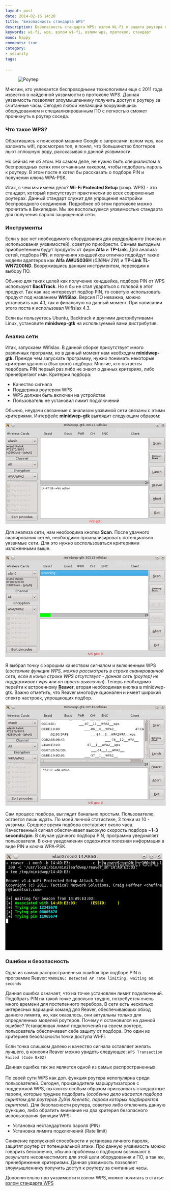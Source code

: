 ```yaml
---
layout: post
date: 2014-02-16 14:20
title: "Безопасность стандарта WPS"
description: Безопасность стандарта WPS: взлом Wi-Fi и защита роутера от потенциальной атаки.
keywords: wi-fi, wps, взлом wi-fi, взлом wps, протокол, стандарт
mood: happy
comments: true
category:
- security
tags:

---
```


<figure>
    <img src="http://dubkov.xyz/assets/img/router.jpg" alt="Роутер" />
</figure>

Многим, кто увлекается беспроводными технологиями еще с 2011 года известно о найденной уязвимости в протоколе WPS. Данная уязвимость позволяет злоумышленнику получить доступ к роутеру за считанные часы. Сегодня любой желающий вооружившись оборудованием и специализированным ПО  с легкостью сможет проникнуть в роутер соседа.
<!--more-->
<h3>Что такое WPS?</h3>
Обратившись к поисковой машине Google с запросами:  взлом wps, как взломать wifi, проcмотрев топ, я понял, что большинство блоггеров льют сплошную воду, рассказывая о данной уязвимости.

Но сейчас не об этом. На самом деле, не нужно быть специалистом в беспроводных сетях или отчаянным хакером, чтобы подобрать пароль к роутеру. В этом посте я хотел бы рассказать о подборе PIN и получении ключа WPA-PSK.

Итак, с чем мы имеем дело? <b>Wi-Fi Protected Setup</b> (сокр. WPS) - это стандарт, который присутствует практически во всех современных роутерах. Данный стандарт служит для упрощения настройки беспроводного соединения. Подробнее об этом протоколе можно прочитать в Википедии. Мы же воспользуемся уязвимостью стандарта для получения пароля защищенной сети.

<h3>Инструменты</h3>
Если у вас нет необходимого оборудования для <i>вардрайвинга</i> (поиска и использования уязвимостей), советую приобрести. Самым выгодным приобретением будут продукты от фирм <b>Alfa</b> и <b>TP-Link</b>. Для анализа сетей, подбора PIN, и получения хендшейков отлично подойдут такие модели адаптеров как <b>Alfa AWUS036H</b> (<i>036NH 2W</i>) и <b>TP-Link TL-WN7200ND</b>. Вооружившись данным инструментом, переходим к выбору ПО.

Обычно для таких целей как получение хендшейка, подбора PIN от WPS используют <b>BackTrack</b>. Но я бы не стал ударяться с головой в этот продукт. Так как нас интересует подбор PIN, то советую использовать продукт под названием <b>WifiSlax</b>. Версия ПО неважна, можно установить как 4.1, так и финальную на данный момент. При написании этого поста я использовал Wifislax 4.3.

Если вы пользуетесь Ubuntu, Backtrack и другими дистрибутивами Linux, установите <b>minidwep-gtk</b> на используемый вами дистрибутив.

<h3>Анализ сети</h3>
Итак, запускаем Wifislax. В данной сборке присутствует много различных программ, но в данный момент нам необходим <b>minidwep-gtk</b>. Прежде чем запускать программу, нужно понимать некоторые критерии удачного (быстрого) подбора. Многие, кто пытается подобрать PIN первый раз либо не знают о данных критериях, либо пренебрегают ими. Критерии подбора:
<ul>
<li>Качество сигнала<br /></li>
<li>Поддержка роутером WPS</li>
<li>WPS должен быть включен на устройстве</li>
<li>Пользователь не установил лимит подключений</li>
</ul>

Обычно, неудачи связанные с анализом уязвимой сети связаны с этими критериями. Интерфейс <b>minidwep-gtk</b> выглядит следующим образом:

![minidwep-gtk](/assets/img/minidwep-gtk.png)

Для анализа сети, нам необходима кнопка <b>Scan</b>. После удачного сканирования сетей, необходимо проанализировать потенциально уязвимые сети. Для это нужно воспользоваться критериями изложенными выше.

![minidwep-gtk](/assets/img/minidwep-gtk_2.png)

Я выбрал точку с хорошим качеством сигналом и включенным WPS (<i>состояние функции WPS, можно рассмотреть в строке сканированной сети, если в конце строки WPS отсутствует - данная сеть (роутер) не поддерживает wps или он просто выключен</i>). Теперь необходимо перейти к встроенному <b><u>R</u>eaver</b>, вторая необходимая кнопка в minidwep-gtk. Важно отметить, что Reaver многофункционален и имеет широкий спектр настроек, упрощающих подбор.

![minidwep-gtk](/assets/img/minidwep-gtk_3.png)

Сам процесс подбора, выглядит банально простым. Пользователю, остается лишь ждать. По моей личной статистике, 3 точки из 10 - уязвимы. Среднее время подбора составляет около часа. Качественный сигнал обеспечивает высокую скорость подбора ~<b>1-3 seconds/pin</b>. В случае удачного подбора PIN, программа уведомляет пользователя. В окне уведомления содержится полезная информация в виде PIN и ключа WPA-PSK.

![minidwep-gtk](/assets/img/minidwep-gtk_4.png)

<h3>Ошибки и безопасность</h3>
Одна из самых распространенных ошибок при подборе PIN в программе Reaver: <code>WARNING&#58; Detected AP rate limiting, waiting 60 seconds</code>

Данная ошибка означает, что на точке установлен лимит подключений. Подобрать PIN на такой точке довольно трудно, потребуется очень много времени для постепенного перебора. В сети есть несколько интересных вариаций команд для Reaver, обеспечивающих обход данного лимита, но, как оказалось, они актуальны только для определенных моделей роутеров. Почему я остановился на данной ошибке? Устанавливая лимит подключений на своем роутере, пользователь обеспечивает себе защиту от подбора. Это один из критериев безопасности точки доступа Wi-Fi.

Если точка слишком далеко и качество сигнала оставляет желать лучшего, в консоли Reaver можно увидеть следующее: <code>WPS Transaction Failed (Code 0x02)</code>

Данная ошибка так же является одной из самых распространенных. <br /><br />По своей сути WPS как доп. функция роутера непопулярна среди пользователей. Сегодня, производители маршрутизаторов с поддержкой WPS, пытаются особым образом присваивать стандартные пароли, которые труднее подобрать (<i>особенно дело касается подбора скриптом для роутеров ZyXel Keenetic, пароли которых подбираются скриптом</i>). Для безопасности роутера, советую либо отключить данную функцию, либо обратить внимание на два критерия безопасного использования функции WPS:
<ul>
<li>Установка нестандартного пароля (PIN)</li>
<li>Установка лимита подключений (Rate limit)</li>
</ul>

Снижение пропускной способности и установка личного пароля, защитят роутер от потенциальной атаки. Про данную уязвимость можно говорить бесконечно, обычно проблемы с подбором возникают в результате несовместимого для этой цели оборудования и ПО, а так же, пренебрежение критериями. Данная уязвимость позволяет злоумышленнику получить доступ к роутеру за считанные часы.

Дополнительно про уязвимости и взлом WPS, можно почитать в статье <a href="/wireless/hack-wps/">взлом стандарта WPS</a>